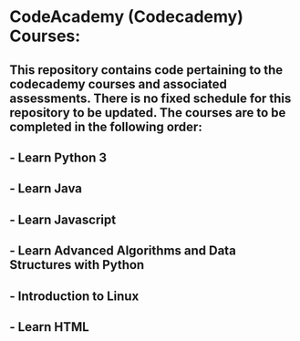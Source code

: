 # CodeAcademy (Codecademy) Courses:

## This repository contains code pertaining to the codecademy courses and associated assessments. There is no fixed schedule for this repository to be updated. The courses are to be completed in the following order:
## - Learn Python 3
## - Learn Java
## - Learn Javascript
## - Learn Advanced Algorithms and Data Structures with Python
## - Introduction to Linux
## - Learn HTML
